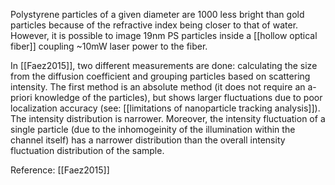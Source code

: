 Polystyrene particles of a given diameter are 1000 less bright than gold particles because of the refractive index being closer to that of water. However, it is possible to image 19nm PS particles inside a [[hollow optical fiber]] coupling ~10mW laser power to the fiber. 

In [[Faez2015]], two different measurements are done: calculating the size from the diffusion coefficient and grouping particles based on scattering intensity. The first method is an absolute method (it does not require an a-priori knowledge of the particles), but shows larger fluctuations due to poor localization accuracy (see: [[limitations of nanoparticle tracking analysis]]). The intensity distribution is narrower. Moreover, the intensity fluctuation of a single particle (due to the inhomogeinity of the illumination within the channel itself) has a narrower distribution than the overall intensity fluctuation distribution of the sample. 



Reference: [[Faez2015]]